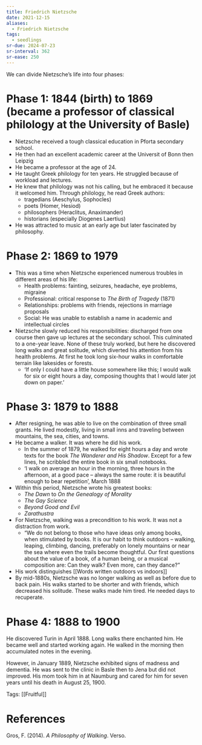 ```yaml
---
title: Friedrich Nietzsche
date: 2021-12-15
aliases:
  - Friedrich Nietzsche
tags:
  - seedlings
sr-due: 2024-07-23
sr-interval: 362
sr-ease: 250
---
```


We can divide Nietzsche’s life into four phases:

# Phase 1: 1844 (birth) to 1869 (became a professor of classical philology at the University of Basle)

- Nietzsche received a tough classical education in Pforta secondary school.
- He then had an excellent academic career at the Universit of Bonn then Leipzig
- He became a professor at the age of 24.
- He taught Greek philology for ten years. He struggled because of workload and lectures.
- He knew that philology was not his calling, but he embraced it because it welcomed him. Through philology, he read Greek authors:
   - tragedians (Aeschylus, Sophocles)
   - poets (Homer, Hesiod)
   - philosophers (Heraclitus, Anaximander)
   - historians (especially Diogenes Laertius)
- He was attracted to music at an early age but later fascinated by philosophy.

# Phase 2: 1869 to 1979

- This was a time when Nietzsche experienced numerous troubles in different areas of his life:
   - Health problems: fainting, seizures, headache, eye problems, migraine
   - Professional: critical response to *The Birth of Tragedy* (1871)
   - Relationships: problems with friends, rejections in marriage proposals
   - Social: He was unable to establish a name in academic and intellectual circles
- Nietzsche slowly reduced his responsibilities: discharged from one course then gave up lectures at the secondary school. This culminated to a one-year leave. None of these truly worked, but here he discovered long walks and great solitude, which diverted his attention from his health problems. At first he took long six-hour walks in comfortable terrain like lakesides or forests.
   - ‘If only I could have a little house somewhere like this; I would walk for six or eight hours a day, composing thoughts that I would later jot down on paper.’

# Phase 3: 1879 to 1888

- After resigning, he was able to live on the combination of three small grants. He lived modestly, living in small inns and traveling between mountains, the sea, cities, and towns.
- He became a walker. It was where he did his work.
   - In the summer of 1879, he walked for eight hours a day and wrote texts for the book *The Wanderer and His Shadow*. Except for a few lines, he scribbled the entire book in six small notebooks.
   - ‘I walk on average an hour in the morning, three hours in the afternoon, at a good pace – always the same route: it is beautiful enough to bear repetition’, March 1888
- Within this period, Nietzsche wrote his greatest books:
   - *The Dawn* to *On the Genealogy of Morality*
   - *The Gay Science*
   - *Beyond Good and Evil*
   - *Zarathustra*
- For Nietzsche, walking was a precondition to his work. It was not a distraction from work.
   - “We do not belong to those who have ideas only among books, when stimulated by books. It is our habit to think outdoors – walking, leaping, climbing, dancing, preferably on lonely mountains or near the sea where even the trails become thoughtful. Our first questions about the value of a book, of a human being, or a musical composition are: Can they walk? Even more, can they dance?”
- His work distinguishes [[Words written outdoors vs indoors]]
- By mid-1880s, Nietzsche was no longer walking as well as before due to back pain. His walks started to be shorter and with friends, which decreased his solitude. These walks made him tired. He needed days to recuperate.

# Phase 4: 1888 to 1900

He discovered Turin in April 1888. Long walks there enchanted him. He became well and started working again. He walked in the morning then accumulated notes in the evening.

However, in January 1889, Nietzsche exhibited signs of madness and dementia. He was sent to the clinic in Basle then to Jena but did not improved. His mom took him in at Naumburg and cared for him for seven years until his death in August 25, 1900.

Tags: [[Fruitful]]

# References

Gros, F. (2014). *A Philosophy of Walking*. Verso.

